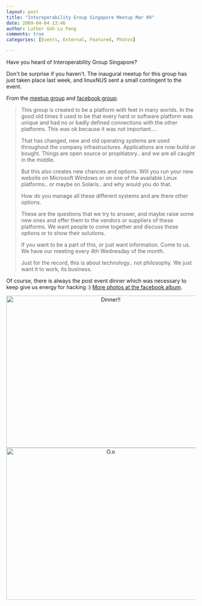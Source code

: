 ```yaml
---
layout: post
title: "Interoperability Group Singapore Meetup Mar 09"
date: 2009-04-04 13:46
author: Luther Goh Lu Feng
comments: true
categories: [Events, External, Featured, Photos]

---
```

Have you heard of Interoperability Group Singapore?

Don't be surprise if you haven't. The inaugural meetup for this group has just taken place last week, and linuxNUS sent a small contingent to the event.

From the <a href="http://www.meetup.com/Interoperability-Group-Singapore">meetup group</a> and <a href="http://www.facebook.com/group.php?gid=55216374175">facebook group</a>:

<blockquote>This group is created to be a platform with feet in many worlds. In the good old times it used to be that every hard or software platform was unique and had no or badly defined connections with the other platforms. This was ok because it was not important....

That has changed, new and old operating systems are used throughout the company infrastructures. Applications are now build or bought. Things are open source or propitiatory.. and we are all caught in the middle.

But this also creates new chances and options. Will you run your new website on Microsoft Windows or on one of the available Linux platforms.. or maybe on Solaris.. and why would you do that.

How do you manage all these different systems and are there other options.

These are the questions that we try to answer, and maybe raise some new ones and offer them to the vendors or suppliers of these platforms. We want people to come together and discuss these options or to show their solutions.

If you want to be a part of this, or just want information. Come to us. We have our meeting every 4th Wednesday of the month.

Just for the record, this is about technology.. not philosophy. We just want it to work, its business.</blockquote>

Of course, there is always the post event dinner which was necessary to keep give us energy for hacking :) <a href="http://www.facebook.com/photo_search.php?oid=55216374175&view=all">More photos at the facebook album</a>.

<div align="center">
<img src="http://photos-b.ak.fbcdn.net/photos-ak-sf2p/v651/150/56/646067397/n646067397_1518561_2119408.jpg" width="540" height="405" alt="Dinner!!" />

<img src="http://photos-f.ak.fbcdn.net/photos-ak-sf2p/v651/150/56/646067397/n646067397_1518565_1572899.jpg" width="540" height="405" alt="O.o" />
